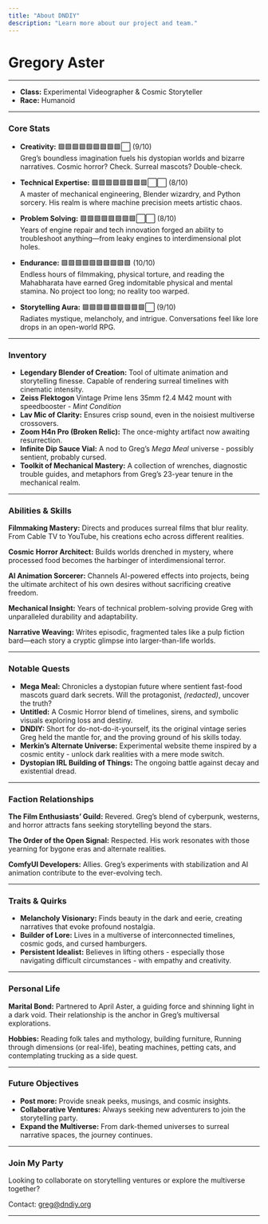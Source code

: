 ```yaml
---
title: "About DNDIY"
description: "Learn more about our project and team."
---
```


# **Gregory Aster**
---

- **Class:** Experimental Videographer & Cosmic Storyteller  
- **Race:** Humanoid

---

### **Core Stats**

- **Creativity:** 🟩🟩🟩🟩🟩🟩🟩🟩🟩⬜ (9/10)  
  Greg’s boundless imagination fuels his dystopian worlds and bizarre narratives. Cosmic horror? Check. Surreal mascots? Double-check.  

- **Technical Expertise:** 🟩🟩🟩🟩🟩🟩🟩🟩⬜⬜ (8/10)  
  A master of mechanical engineering, Blender wizardry, and Python sorcery. His realm is where machine precision meets artistic chaos.

- **Problem Solving:** 🟩🟩🟩🟩🟩🟩🟩🟩⬜⬜ (8/10)  
  Years of engine repair and tech innovation forged an ability to troubleshoot anything—from leaky engines to interdimensional plot holes.

- **Endurance:** 🟩🟩🟩🟩🟩🟩🟩🟩🟩🟩 (10/10)  
  Endless hours of filmmaking, physical torture, and reading the Mahabharata have earned Greg indomitable physical and mental stamina. No project too long; no reality too warped.

- **Storytelling Aura:** 🟩🟩🟩🟩🟩🟩🟩🟩🟩⬜ (9/10)  
  Radiates mystique, melancholy, and intrigue. Conversations feel like lore drops in an open-world RPG.

---

### **Inventory**

- **Legendary Blender of Creation:** Tool of ultimate animation and storytelling finesse. Capable of rendering surreal timelines with cinematic intensity.  
- **Zeiss Flektogon** Vintage Prime lens 35mm f2.4 M42 mount with speedbooster - *Mint Condition*
- **Lav Mic of Clarity:** Ensures crisp sound, even in the noisiest multiverse crossovers.  
- **Zoom H4n Pro (Broken Relic):** The once-mighty artifact now awaiting resurrection.  
- **Infinite Dip Sauce Vial:** A nod to Greg’s *Mega Meal* universe - possibly sentient, probably cursed.  
- **Toolkit of Mechanical Mastery:** A collection of wrenches, diagnostic trouble guides, and metaphors from Greg’s 23-year tenure in the mechanical realm.

---

### **Abilities & Skills**

**Filmmaking Mastery:** Directs and produces surreal films that blur reality. From Cable TV to YouTube, his creations echo across different realities.  

**Cosmic Horror Architect:** Builds worlds drenched in mystery, where processed food becomes the harbinger of interdimensional terror.  

**AI Animation Sorcerer:** Channels AI-powered effects into projects, being the ultimate architect of his own desires without sacrificing creative freedom.  

**Mechanical Insight:** Years of technical problem-solving provide Greg with unparalleled durability and adaptability.  

**Narrative Weaving:** Writes episodic, fragmented tales like a pulp fiction bard—each story a cryptic glimpse into larger-than-life worlds.  

---

### **Notable Quests**

- **Mega Meal:** Chronicles a dystopian future where sentient fast-food mascots guard dark secrets. Will the protagonist, *(redacted)*, uncover the truth?  
- **Untitled:** A Cosmic Horror  blend of timelines, sirens, and symbolic visuals exploring loss and destiny.  
- **DNDIY:** Short for do-not-do-it-yourself, its the original vintage series Greg held the mantle for, and the proving ground of his skills today. 
- **Merkin’s Alternate Universe:** Experimental website theme inspired by a cosmic entity - unlock dark realities with a mere mode switch.  
- **Dystopian IRL Building of Things:** The ongoing battle against decay and existential dread.

---

### **Faction Relationships**

**The Film Enthusiasts’ Guild:** Revered. Greg’s blend of cyberpunk, westerns, and horror attracts fans seeking storytelling beyond the stars.  

**The Order of the Open Signal:** Respected. His work resonates with those yearning for bygone eras and alternate realities.  

**ComfyUI Developers:** Allies. Greg’s experiments with stabilization and AI animation contribute to the ever-evolving tech.

---

### **Traits & Quirks**

- **Melancholy Visionary:** Finds beauty in the dark and eerie, creating narratives that evoke profound nostalgia.  
- **Builder of Lore:** Lives in a multiverse of interconnected timelines, cosmic gods, and cursed hamburgers.  
- **Persistent Idealist:** Believes in lifting others - especially those navigating difficult circumstances - with empathy and creativity.  

---

### **Personal Life**  
**Marital Bond:** Partnered to April Aster, a guiding force and shinning light in a dark void. Their relationship is the anchor in Greg’s multiversal explorations.  

**Hobbies:** Reading folk tales and mythology, building furniture, Running through dimensions (or real-life), beating machines, petting cats, and contemplating trucking as a side quest.  

---

### **Future Objectives**  

- **Post more:** Provide sneak peeks, musings, and cosmic insights.  
- **Collaborative Ventures:** Always seeking new adventurers to join the storytelling party.  
- **Expand the Multiverse:** From dark-themed universes to surreal narrative spaces, the journey continues.  

---

### **Join My Party**

Looking to collaborate on storytelling ventures or explore the multiverse together?

Contact: greg@dndiy.org

---